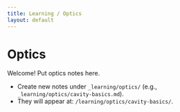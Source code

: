 ```yaml
---
title: Learning / Optics
layout: default
---
```


# Optics

Welcome! Put optics notes here.

- Create new notes under `_learning/optics/` (e.g., `_learning/optics/cavity-basics.md`).
- They will appear at: `/learning/optics/cavity-basics/`.

